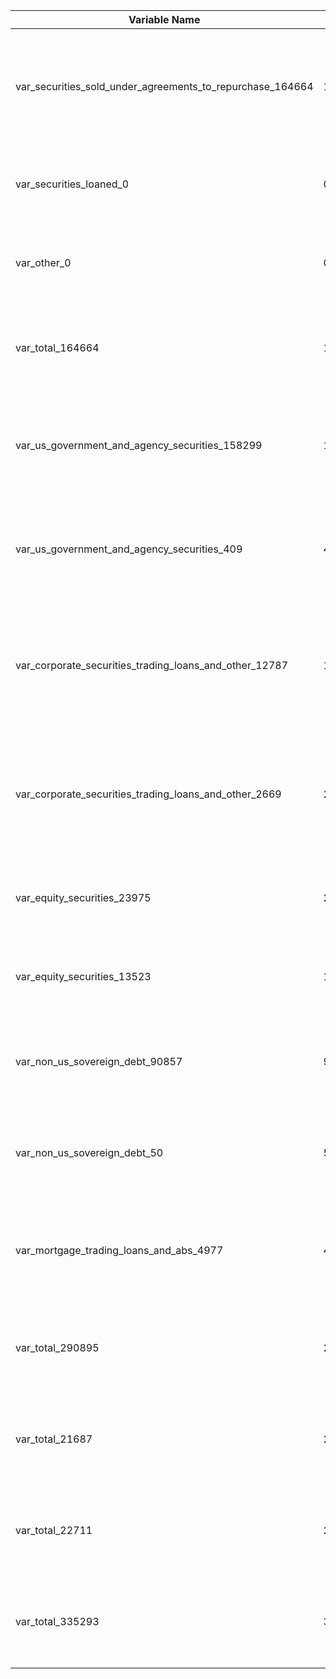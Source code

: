 
<!-- Markdown Table -->
| Variable Name | Value | Description |
| --- | --- | --- |
| var_securities_sold_under_agreements_to_repurchase_164664 | 164664 | Amount of securities sold under agreements to repurchase in dollars (December 31, 2018) |
| var_securities_loaned_0 | 0 | Amount of securities loaned in dollars (December 31, 2018) |
| var_other_0 | 0 | Amount of other securities in dollars (December 31, 2018) |
| var_total_164664 | 164664 | Total amount of collateral pledged in dollars (December 31, 2018) |
| var_us_government_and_agency_securities_158299 | 158299 | Amount of U.S. government and agency securities in dollars (December 31, 2017) |
| var_us_government_and_agency_securities_409 | 409 | Amount of U.S. government and agency securities in dollars (December 31, 2017) |
| var_corporate_securities_trading_loans_and_other_12787 | 12787 | Amount of corporate securities, trading loans, and other securities in dollars (December 31, 2017) |
| var_corporate_securities_trading_loans_and_other_2669 | 2669 | Amount of corporate securities, trading loans, and other securities in dollars (December 31, 2017) |
| var_equity_securities_23975 | 23975 | Amount of equity securities in dollars (December 31, 2017) |
| var_equity_securities_13523 | 13523 | Amount of equity securities in dollars (December 31, 2017) |
| var_non_us_sovereign_debt_90857 | 90857 | Amount of non-U.S. sovereign debt in dollars (December 31, 2017) |
| var_non_us_sovereign_debt_50 | 50 | Amount of non-U.S. sovereign debt in dollars (December 31, 2017) |
| var_mortgage_trading_loans_and_abs_4977 | 4977 | Amount of mortgage trading loans and ABS in dollars (December 31, 2017) |
| var_total_290895 | 290895 | Total amount of collateral pledged in dollars (December 31, 2017) |
| var_total_21687 | 21687 | Total amount of collateral pledged in dollars (December 31, 2017) |
| var_total_22711 | 22711 | Total amount of collateral pledged in dollars (December 31, 2017) |
| var_total_335293 | 335293 | Total amount of collateral pledged in dollars (December 31, 2017) |
